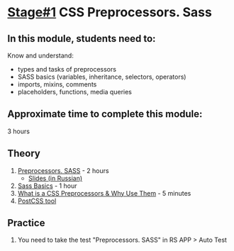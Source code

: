 # [Stage#1](../../../) CSS Preprocessors. Sass

## In this module, students need to:

Know and understand:

- types and tasks of preprocessors
- SASS basics (variables, inheritance,
  selectors, operators)
- imports, mixins, comments
- placeholders, functions, media queries

## Approximate time to complete this module:

3 hours

## Theory

1. [Preprocessors. SASS](https://www.youtube.com/watch?v=JO8DvVZbxDw&feature=youtu.be) - 2 hours
   - [Slides (in Russian)](https://slides.com/viktoryiavorozhun/deck)
2. [Sass Basics](https://sass-lang.com/guide/) - 1 hour
3. [What is a CSS Preprocessors & Why Use Them](https://sherocommerce.com/what-is-a-css-preprocessors-why-use-them/) - 5 minutes
4. [PostCSS tool](https://postcss.org/)

## Practice

1. You need to take the test "Preprocessors. SASS" in RS APP > Auto Test
